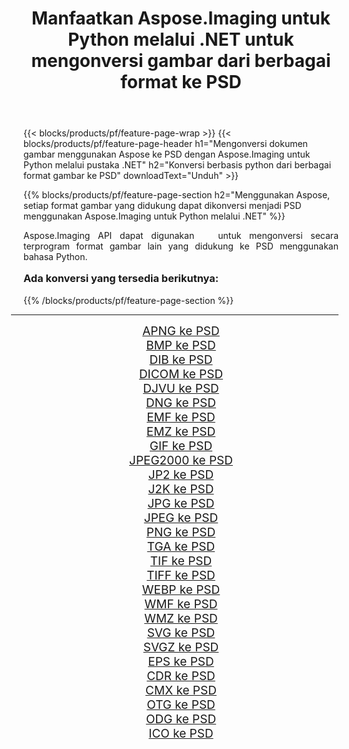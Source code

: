 ﻿---
title: Manfaatkan Aspose.Imaging untuk Python melalui .NET untuk mengonversi gambar dari berbagai format ke PSD 
weight: 3920
url: /id/python-net/conversion/to/psd/ 
lang: id
langdirlevel: 2
locales: zh-hans,ja,it,ru,de,es,fr,nl,id,lt,pl,pt,vi,tr,ko,zh-hant,ar,hi,th,sv,cs,uk,he
description: Anda dapat menggunakan Aspose.Imaging untuk Python melalui pustaka .NET untuk mengonversi dari berbagai format ke PSD
---

{{< blocks/products/pf/feature-page-wrap >}}
{{< blocks/products/pf/feature-page-header h1="Mengonversi dokumen gambar menggunakan Aspose ke PSD dengan Aspose.Imaging untuk Python melalui pustaka .NET" h2="Konversi berbasis python dari berbagai format gambar ke PSD" downloadText="Unduh" >}}


{{% blocks/products/pf/feature-page-section  h2="Menggunakan Aspose, setiap format gambar yang didukung dapat dikonversi menjadi PSD menggunakan Aspose.Imaging untuk Python melalui .NET" %}}
<p align=justify>Aspose.Imaging API dapat digunakan   untuk mengonversi secara terprogram format gambar lain yang didukung ke PSD menggunakan bahasa Python.</p>
<h3 style="margin-top:16px;">
Ada konversi yang tersedia berikutnya:
</h3>
{{% /blocks/products/pf/feature-page-section %}}
<div class="container-fluid productfamilypage bg-gray">
    <div class="convertypes bg-gray agp-content section">
        <div class="container">
		<hr style="margin-left:-20px;"/>
		<div class="row other-converters" style="gap: 10px;font-size: 19px;text-align:center;">
		    <div class='col-md-3 other-converter remove-lp remove-rp'><a href="/imaging/id/python-net/conversion/apng-to-psd/" style="padding:15px;">APNG ke PSD</a></div>
<div class='col-md-3 other-converter remove-lp remove-rp'><a href="/imaging/id/python-net/conversion/bmp-to-psd/" style="padding:15px;">BMP ke PSD</a></div>
<div class='col-md-3 other-converter remove-lp remove-rp'><a href="/imaging/id/python-net/conversion/dib-to-psd/" style="padding:15px;">DIB ke PSD</a></div>
<div class='col-md-3 other-converter remove-lp remove-rp'><a href="/imaging/id/python-net/conversion/dicom-to-psd/" style="padding:15px;">DICOM ke PSD</a></div>
<div class='col-md-3 other-converter remove-lp remove-rp'><a href="/imaging/id/python-net/conversion/djvu-to-psd/" style="padding:15px;">DJVU ke PSD</a></div>
<div class='col-md-3 other-converter remove-lp remove-rp'><a href="/imaging/id/python-net/conversion/dng-to-psd/" style="padding:15px;">DNG ke PSD</a></div>
<div class='col-md-3 other-converter remove-lp remove-rp'><a href="/imaging/id/python-net/conversion/emf-to-psd/" style="padding:15px;">EMF ke PSD</a></div>
<div class='col-md-3 other-converter remove-lp remove-rp'><a href="/imaging/id/python-net/conversion/emz-to-psd/" style="padding:15px;">EMZ ke PSD</a></div>
<div class='col-md-3 other-converter remove-lp remove-rp'><a href="/imaging/id/python-net/conversion/gif-to-psd/" style="padding:15px;">GIF ke PSD</a></div>
<div class='col-md-3 other-converter remove-lp remove-rp'><a href="/imaging/id/python-net/conversion/jpeg2000-to-psd/" style="padding:15px;">JPEG2000 ke PSD</a></div>
<div class='col-md-3 other-converter remove-lp remove-rp'><a href="/imaging/id/python-net/conversion/jp2-to-psd/" style="padding:15px;">JP2 ke PSD</a></div>
<div class='col-md-3 other-converter remove-lp remove-rp'><a href="/imaging/id/python-net/conversion/j2k-to-psd/" style="padding:15px;">J2K ke PSD</a></div>
<div class='col-md-3 other-converter remove-lp remove-rp'><a href="/imaging/id/python-net/conversion/jpg-to-psd/" style="padding:15px;">JPG ke PSD</a></div>
<div class='col-md-3 other-converter remove-lp remove-rp'><a href="/imaging/id/python-net/conversion/jpeg-to-psd/" style="padding:15px;">JPEG ke PSD</a></div>
<div class='col-md-3 other-converter remove-lp remove-rp'><a href="/imaging/id/python-net/conversion/png-to-psd/" style="padding:15px;">PNG ke PSD</a></div>
<div class='col-md-3 other-converter remove-lp remove-rp'><a href="/imaging/id/python-net/conversion/tga-to-psd/" style="padding:15px;">TGA ke PSD</a></div>
<div class='col-md-3 other-converter remove-lp remove-rp'><a href="/imaging/id/python-net/conversion/tif-to-psd/" style="padding:15px;">TIF ke PSD</a></div>
<div class='col-md-3 other-converter remove-lp remove-rp'><a href="/imaging/id/python-net/conversion/tiff-to-psd/" style="padding:15px;">TIFF ke PSD</a></div>
<div class='col-md-3 other-converter remove-lp remove-rp'><a href="/imaging/id/python-net/conversion/webp-to-psd/" style="padding:15px;">WEBP ke PSD</a></div>
<div class='col-md-3 other-converter remove-lp remove-rp'><a href="/imaging/id/python-net/conversion/wmf-to-psd/" style="padding:15px;">WMF ke PSD</a></div>
<div class='col-md-3 other-converter remove-lp remove-rp'><a href="/imaging/id/python-net/conversion/wmz-to-psd/" style="padding:15px;">WMZ ke PSD</a></div>
<div class='col-md-3 other-converter remove-lp remove-rp'><a href="/imaging/id/python-net/conversion/svg-to-psd/" style="padding:15px;">SVG ke PSD</a></div>
<div class='col-md-3 other-converter remove-lp remove-rp'><a href="/imaging/id/python-net/conversion/svgz-to-psd/" style="padding:15px;">SVGZ ke PSD</a></div>
<div class='col-md-3 other-converter remove-lp remove-rp'><a href="/imaging/id/python-net/conversion/eps-to-psd/" style="padding:15px;">EPS ke PSD</a></div>
<div class='col-md-3 other-converter remove-lp remove-rp'><a href="/imaging/id/python-net/conversion/cdr-to-psd/" style="padding:15px;">CDR ke PSD</a></div>
<div class='col-md-3 other-converter remove-lp remove-rp'><a href="/imaging/id/python-net/conversion/cmx-to-psd/" style="padding:15px;">CMX ke PSD</a></div>
<div class='col-md-3 other-converter remove-lp remove-rp'><a href="/imaging/id/python-net/conversion/otg-to-psd/" style="padding:15px;">OTG ke PSD</a></div>
<div class='col-md-3 other-converter remove-lp remove-rp'><a href="/imaging/id/python-net/conversion/odg-to-psd/" style="padding:15px;">ODG ke PSD</a></div>
<div class='col-md-3 other-converter remove-lp remove-rp'><a href="/imaging/id/python-net/conversion/ico-to-psd/" style="padding:15px;">ICO ke PSD</a></div>
                </div>
        </div>
    </div>
</div>
<br/>

